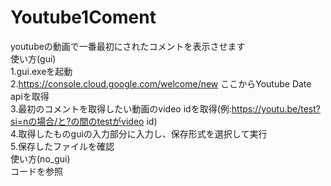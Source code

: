 # Youtube1Coment
youtubeの動画で一番最初にされたコメントを表示させます  
使い方(gui)  
1.gui.exeを起動  
2.https://console.cloud.google.com/welcome/new ここからYoutube Date apiを取得  
3.最初のコメントを取得したい動画のvideo idを取得(例:https://youtu.be/test?si=nの場合/と?の間のtestがvideo id)  
4.取得したものguiの入力部分に入力し、保存形式を選択して実行  
5.保存したファイルを確認  
使い方(no_gui)  
コードを参照
